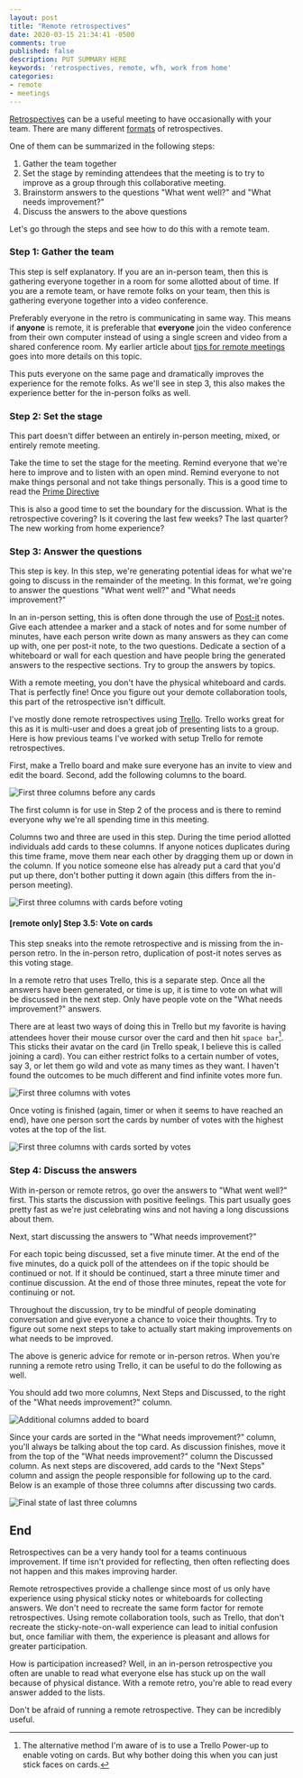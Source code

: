 ```yaml
---
layout: post
title: "Remote retrospectives"
date: 2020-03-15 21:34:41 -0500
comments: true
published: false
description: PUT SUMMARY HERE 
keywords: 'retrospectives, remote, wfh, work from home'
categories: 
- remote
- meetings
---
```


[Retrospectives](https://retrospectivewiki.org/index.php?title=Agile_Retrospective_Resource_Wiki) can be a useful meeting to have occasionally with your team.
There are many different [formats](https://retrospectivewiki.org/index.php?title=Retrospective_Plans) of retrospectives.

One of them can be summarized in the following steps:

1. Gather the team together
1. Set the stage by reminding attendees that the meeting is to try to improve as a group through this collaborative meeting.
1. Brainstorm answers to the questions "What went well?" and "What needs improvement?"
1. Discuss the answers to the above questions

Let's go through the steps and see how to do this with a remote team.

### Step 1: Gather the team

This step is self explanatory.
If you are an in-person team, then this is gathering everyone together in a room for some allotted about of time.
If you are a remote team, or have remote folks on your team, then this is gathering everyone together into a video conference.

Preferably everyone in the retro is communicating in same way.
This means if **anyone** is remote, it is preferable that **everyone** join the video conference from their own computer instead of using a single screen and video from a shared conference room.
My earlier article about [tips for remote meetings](/blog/2016/06/28/seven-tips-for-successful-remote-meetings/) goes into more details on this topic.

This puts everyone on the same page and dramatically improves the experience for the remote folks.
As we'll see in step 3, this also makes the experience better for the in-person folks as well.

### Step 2: Set the stage

This part doesn't differ between an entirely in-person meeting, mixed, or entirely remote meeting.

Take the time to set the stage for the meeting.
Remind everyone that we're here to improve and to listen with an open mind.
Remind everyone to not make things personal and not take things personally.
This is a good time to read the [Prime Directive](https://retrospectivewiki.org/index.php?title=The_Prime_Directive)

This is also a good time to set the boundary for the discussion.
What is the retrospective covering?
Is it covering the last few weeks?
The last quarter?
The new working from home experience?

### Step 3: Answer the questions

This step is key.
In this step, we're generating potential ideas for what we're going to discuss in the remainder of the meeting.
In this format, we're going to answer the questions "What went well?" and "What needs improvement?"

In an in-person setting, this is often done through the use of [Post-it](https://www.post-it.com/3M/en_US/post-it/products/~/Post-it-Products/Notes/Super-Sticky/?N=4327+5927575+7568222+3294529207+3294857497&rt=r3) notes.
Give each attendee a marker and a stack of notes and for some number of minutes, have each person write down as many answers as they can come up with, one per post-it note, to the two questions.
Dedicate a section of a whiteboard or wall for each question and have people bring the generated answers to the respective sections.
Try to group the answers by topics.

With a remote meeting, you don't have the physical whiteboard and cards.
That is perfectly fine!
Once you figure out your demote collaboration tools, this part of the retrospective isn't difficult.

I've mostly done remote retrospectives using [Trello](https://trello.com/).
Trello works great for this as it is multi-user and does a great job of presenting lists to a group.
Here is how previous teams I've worked with setup Trello for remote retrospectives.

First, make a Trello board and make sure everyone has an invite to view and edit the board.
Second, add the following columns to the board.

![First three columns before any cards](/images/remote-retros/retros-first-three-columns.png "First three columns before any cards")

The first column is for use in Step 2 of the process and is there to remind everyone why we're all spending time in this meeting.

Columns two and three are used in this step.
During the time period allotted individuals add cards to these columns.
If anyone notices duplicates during this time frame, move them near each other by dragging them up or down in the column.
If you notice someone else has already put a card that you'd put up there, don't bother putting it down again (this differs from the in-person meeting).

![First three columns with cards before voting](/images/remote-retros/first-three-before-voting.png)

#### [remote only] Step 3.5: Vote on cards

This step sneaks into the remote retrospective and is missing from the in-person retro.
In the in-person retro, duplication of post-it notes serves as this voting stage.

In a remote retro that uses Trello, this is a separate step.
Once all the answers have been generated, or time is up, it is time to vote on what will be discussed in the next step.
Only have people vote on the "What needs improvement?" answers.

There are at least two ways of doing this in Trello but my favorite is having attendees hover their mouse cursor over the card and then hit `space bar`[^1].
This sticks their avatar on the card (in Trello speak, I believe this is called joining a card).
You can either restrict folks to a certain number of votes, say 3, or let them go wild and vote as many times as they want.
I haven't found the outcomes to be much different and find infinite votes more fun.

[^1]: The alternative method I'm aware of is to use a Trello Power-up to enable voting on cards. But why bother doing this when you can just stick faces on cards.

![First three columns with votes](/images/remote-retros/first-three-columns-with-votes.png)

Once voting is finished (again, timer or when it seems to have reached an end), have one person sort the cards by number of votes with the highest votes at the top of the list.

![First three columns with cards sorted by votes](/images/remote-retros/first-three-columns-votes-sorted.png)

### Step 4: Discuss the answers

With in-person or remote retros, go over the answers to "What went well?" first.
This starts the discussion with positive feelings.
This part usually goes pretty fast as we're just celebrating wins and not having a long discussions about them.

Next, start discussing the answers to "What needs improvement?"

For each topic being discussed, set a five minute timer.
At the end of the five minutes, do a quick poll of the attendees on if the topic should be continued or not.
If it should be continued, start a three minute timer and continue discussion.
At the end of those three minutes, repeat the vote for continuing or not.

Throughout the discussion, try to be mindful of people dominating conversation and give everyone a chance to voice their thoughts.
Try to figure out some next steps to take to actually start making improvements on what needs to be improved.

The above is generic advice for remote or in-person retros.
When you're running a remote retro using Trello, it can be useful to do the following as well.

You should add two more columns, Next Steps and Discussed, to the right of the "What needs improvement?" column.

![Additional columns added to board](/images/remote-retros/last-three-columns-before-discussion.png)

Since your cards are sorted in the "What needs improvement?" column, you'll always be talking about the top card.
As discussion finishes, move it from the top of the "What needs improvement?" column the Discussed column.
As next steps are discovered, add cards to the "Next Steps" column and assign the people responsible for following up to the card.
Below is an example of those three columns after discussing two cards.

![Final state of last three columns](/images/remote-retros/final-three-columns-post-discussion.png)

## End

Retrospectives can be a very handy tool for a teams continuous improvement.
If time isn't provided for reflecting, then often reflecting does not happen and this makes improving harder.

Remote retrospectives provide a challenge since most of us only have experience using physical sticky notes or whiteboards for collecting answers.
We don't need to recreate the same form factor for remote retrospectives.
Using remote collaboration tools, such as Trello, that don't recreate the sticky-note-on-wall experience can lead to initial confusion but, once familiar with them, the experience is pleasant and allows for greater participation.

How is participation increased?
Well, in an in-person retrospective you often are unable to read what everyone else has stuck up on the wall because of physical distance.
With a remote retro, you're able to read every answer added to the lists.

Don't be afraid of running a remote retrospective.
They can be incredibly useful.
